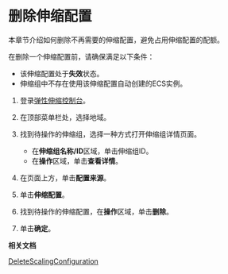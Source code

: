 # 删除伸缩配置

本章节介绍如何删除不再需要的伸缩配置，避免占用伸缩配置的配额。

在删除一个伸缩配置前，请确保满足以下条件：

-   该伸缩配置处于**失效**状态。
-   伸缩组中不存在使用该伸缩配置自动创建的ECS实例。

1.  登录[弹性伸缩控制台](https://essnew.console.aliyun.com/)。

2.  在顶部菜单栏处，选择地域。

3.  找到待操作的伸缩组，选择一种方式打开伸缩组详情页面。

    -   在**伸缩组名称/ID**区域，单击伸缩组ID。
    -   在**操作**区域，单击**查看详情**。
4.  在页面上方，单击**配置来源**。

5.  单击**伸缩配置**。

6.  找到待操作的伸缩配置，在**操作**区域，单击**删除**。

7.  单击**确定**。


**相关文档**  


[DeleteScalingConfiguration](/cn.zh-CN/API参考/伸缩配置/DeleteScalingConfiguration.md)

